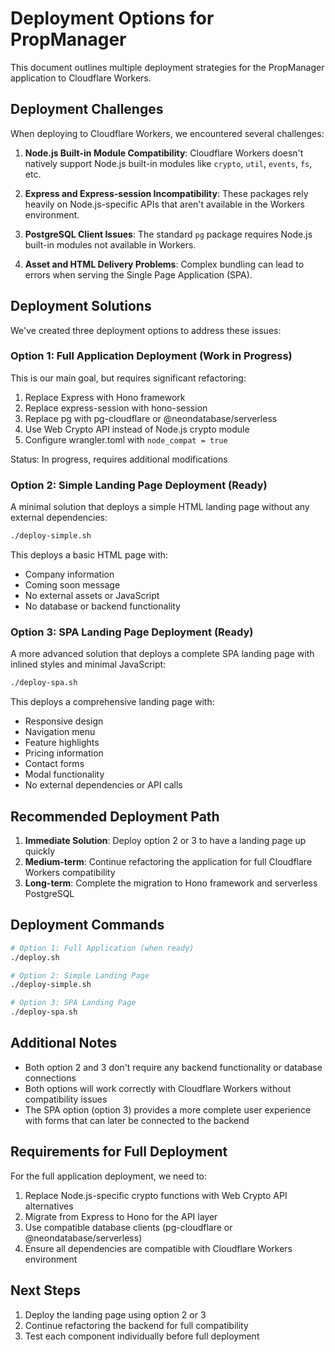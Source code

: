 # Deployment Options for PropManager

This document outlines multiple deployment strategies for the PropManager application to Cloudflare Workers.

## Deployment Challenges

When deploying to Cloudflare Workers, we encountered several challenges:

1. **Node.js Built-in Module Compatibility**: Cloudflare Workers doesn't natively support Node.js built-in modules like `crypto`, `util`, `events`, `fs`, etc.

2. **Express and Express-session Incompatibility**: These packages rely heavily on Node.js-specific APIs that aren't available in the Workers environment.

3. **PostgreSQL Client Issues**: The standard `pg` package requires Node.js built-in modules not available in Workers.

4. **Asset and HTML Delivery Problems**: Complex bundling can lead to errors when serving the Single Page Application (SPA).

## Deployment Solutions

We've created three deployment options to address these issues:

### Option 1: Full Application Deployment (Work in Progress)

This is our main goal, but requires significant refactoring:

1. Replace Express with Hono framework
2. Replace express-session with hono-session
3. Replace pg with pg-cloudflare or @neondatabase/serverless
4. Use Web Crypto API instead of Node.js crypto module
5. Configure wrangler.toml with `node_compat = true`

Status: In progress, requires additional modifications

### Option 2: Simple Landing Page Deployment (Ready)

A minimal solution that deploys a simple HTML landing page without any external dependencies:

```bash
./deploy-simple.sh
```

This deploys a basic HTML page with:
- Company information
- Coming soon message
- No external assets or JavaScript
- No database or backend functionality

### Option 3: SPA Landing Page Deployment (Ready)

A more advanced solution that deploys a complete SPA landing page with inlined styles and minimal JavaScript:

```bash
./deploy-spa.sh
```

This deploys a comprehensive landing page with:
- Responsive design
- Navigation menu
- Feature highlights
- Pricing information
- Contact forms
- Modal functionality
- No external dependencies or API calls

## Recommended Deployment Path

1. **Immediate Solution**: Deploy option 2 or 3 to have a landing page up quickly
2. **Medium-term**: Continue refactoring the application for full Cloudflare Workers compatibility
3. **Long-term**: Complete the migration to Hono framework and serverless PostgreSQL

## Deployment Commands

```bash
# Option 1: Full Application (when ready)
./deploy.sh

# Option 2: Simple Landing Page
./deploy-simple.sh

# Option 3: SPA Landing Page
./deploy-spa.sh
```

## Additional Notes

- Both option 2 and 3 don't require any backend functionality or database connections
- Both options will work correctly with Cloudflare Workers without compatibility issues
- The SPA option (option 3) provides a more complete user experience with forms that can later be connected to the backend

## Requirements for Full Deployment

For the full application deployment, we need to:

1. Replace Node.js-specific crypto functions with Web Crypto API alternatives
2. Migrate from Express to Hono for the API layer
3. Use compatible database clients (pg-cloudflare or @neondatabase/serverless)
4. Ensure all dependencies are compatible with Cloudflare Workers environment

## Next Steps

1. Deploy the landing page using option 2 or 3
2. Continue refactoring the backend for full compatibility
3. Test each component individually before full deployment